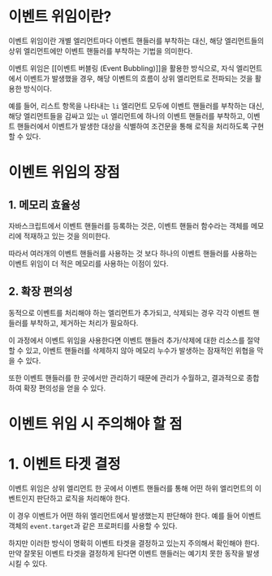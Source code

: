 # 이벤트 위임이란?

이벤트 위임이란 개별 엘리먼트마다 이벤트 핸들러를 부착하는 대신, 해당 엘리먼트들의 상위 엘리먼트에만 이벤트 핸들러를 부착하는 기법을 의미한다.

이벤트 위임은 [[이벤트 버블링 (Event Bubbling)]]을 활용한 방식으로, 자식 엘리먼트에서 이벤트가 발생했을 경우, 해당 이벤트의 흐름이 상위 엘리먼트로 전파되는 것을 활용한 방식이다.

예를 들어, 리스트 항목을 나타내는 `li` 엘리먼트 모두에 이벤트 핸들러를 부착하는 대신, 해당 엘리먼트들을 감싸고 있는 `ul` 엘리먼트에 하나의 이벤트 핸들러를 부착하고, 이벤트 핸들러에서 이벤트가 발생한 대상을 식별하여 조건문을 통해 로직을 처리하도록 구현할 수 있다.
# 이벤트 위임의 장점

## 1. 메모리 효율성

자바스크립트에서 이벤트 핸들러를 등록하는 것은, 이벤트 핸들러 함수라는 객체를 메모리에 적재하고 있는 것을 의미한다.

따라서 여러개의 이벤트 핸들러를 사용하는 것 보다 하나의 이벤트 핸들러를 사용하는 이벤트 위임이 더 적은 메모리를 사용하는 이점이 있다.

## 2. 확장 편의성

동적으로 이벤트를 처리해야 하는 엘리먼트가 추가되고, 삭제되는 경우 각각 이벤트 핸들러를 부착하고, 제거하는 처리가 필요하다.

이 과정에서 이벤트 위임을 사용한다면 이벤트 핸들러 추가/삭제에 대한 리소스를 절약할 수 있고, 이벤트 핸들러를 삭제하지 않아 메모리 누수가 발생하는 잠재적인 위협을 막을 수 있다.

또한 이벤트 핸들러를 한 곳에서만 관리하기 때문에 관리가 수월하고, 결과적으로 종합하여 확장 편의성을 얻을 수 있다.

# 이벤트 위임 시 주의해야 할 점

# 1. 이벤트 타겟 결정

이벤트 위임은 상위 엘리먼트 한 곳에서 이벤트 핸들러를 통해 어떤 하위 엘리먼트의 이벤트인지 판단하고 로직을 처리해야 한다.

이 경우 이벤트가 어떤 하위 엘리먼트에서 발생했는지 판단해야 한다. 예를 들어 이벤트 객체의 `event.target`과 같은 프로퍼티를 사용할 수 있다.

하지만 이러한 방식이 명확히 이벤트 타겟을 결정하고 있는지 주의해서 확인해야 한다. 만약 잘못된 이벤트 타겟을 결정하게 된다면 이벤트 핸들러는 예기치 못한 동작을 발생시킬 수 있다.


